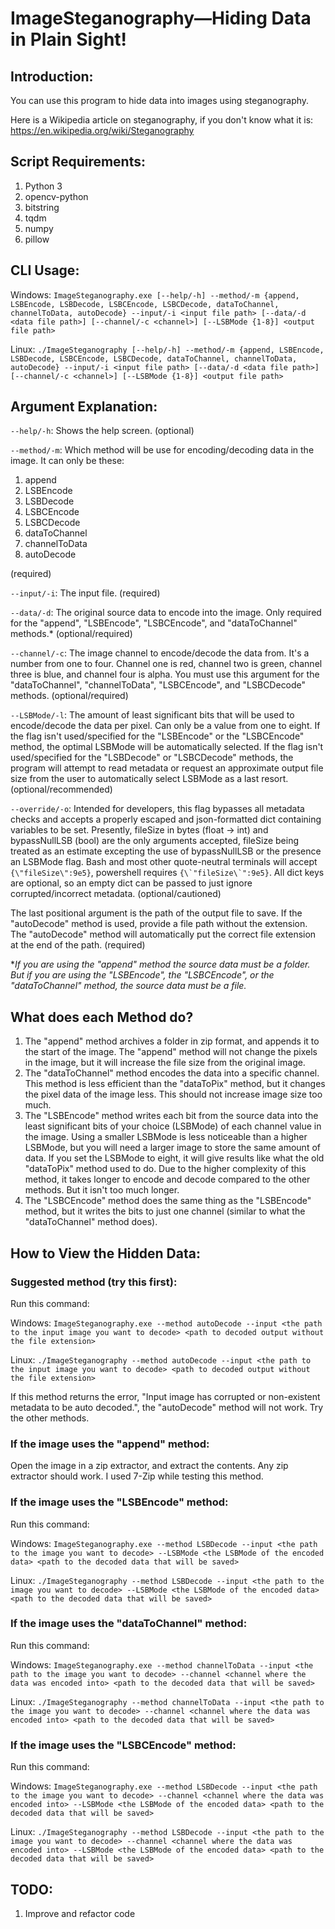 # ImageSteganography—Hiding Data in Plain Sight!
## Introduction:

You can use this program to hide data into images using steganography.

Here is a Wikipedia article on steganography, if you don't know what it is:
https://en.wikipedia.org/wiki/Steganography

## Script Requirements:
1. Python 3
2. opencv-python
3. bitstring
4. tqdm
5. numpy
6. pillow

## CLI Usage:
Windows: `ImageSteganography.exe [--help/-h] --method/-m {append, LSBEncode, LSBDecode, LSBCEncode, LSBCDecode, dataToChannel, channelToData, autoDecode} --input/-i <input file path> [--data/-d <data file path>] [--channel/-c <channel>] [--LSBMode {1-8}] <output file path>`

Linux: `./ImageSteganography [--help/-h] --method/-m {append, LSBEncode, LSBDecode, LSBCEncode, LSBCDecode, dataToChannel, channelToData, autoDecode} --input/-i <input file path> [--data/-d <data file path>] [--channel/-c <channel>] [--LSBMode {1-8}] <output file path>`

## Argument Explanation:
`--help/-h`: Shows the help screen. (optional)

`--method/-m`: Which method will be use for encoding/decoding data in the image. It can only be these:
1. append
2. LSBEncode
3. LSBDecode
4. LSBCEncode
5. LSBCDecode
6. dataToChannel
7. channelToData
8. autoDecode

(required)

`--input/-i`: The input file. (required)

`--data/-d`: The original source data to encode into the image. Only required for the "append", "LSBEncode", "LSBCEncode", and "dataToChannel" methods.* (optional/required)

`--channel/-c`: The image channel to encode/decode the data from. It's a number from one to four. Channel one is red, channel two is green, channel three is blue, and channel four is alpha. You must use this argument for the "dataToChannel", "channelToData", "LSBCEncode", and "LSBCDecode" methods. (optional/required)

`--LSBMode/-l`: The amount of least significant bits that will be used to encode/decode the data per pixel. Can only be a value from one to eight. If the flag isn't used/specified for the "LSBEncode" or the "LSBCEncode" method, the optimal LSBMode will be automatically selected. If the flag isn't used/specified for the "LSBDecode" or "LSBCDecode" methods, the program will attempt to read metadata or request an approximate output file size from the user to automatically select LSBMode as a last resort. (optional/recommended)

`--override/-o`: Intended for developers, this flag bypasses all metadata checks and accepts a properly escaped and json-formatted dict containing variables to be set. Presently, fileSize in bytes (float -> int) and bypassNullLSB (bool) are the only arguments accepted, fileSize being treated as an estimate excepting the use of bypassNullLSB or the presence an LSBMode flag. Bash and most other quote-neutral terminals will accept `{\"fileSize\":9e5}`, powershell requires ``{\`"fileSize\`":9e5}``. All dict keys are optional, so an empty dict can be passed to just ignore corrupted/incorrect metadata. (optional/cautioned)


The last positional argument is the path of the output file to save. If the "autoDecode" method is used, provide a file path without the extension. The "autoDecode" method will automatically put the correct file extension at the end of the path. (required)

\**If you are using the "append" method the source data must be a folder. But if you are using the "LSBEncode", the "LSBCEncode", or the "dataToChannel" method, the source data must be a file.*

## What does each Method do?
1. The "append" method archives a folder in zip format, and appends it to the start of the image. The "append" method will not change the pixels in the image, but it will increase the file size from the original image.
2. The "dataToChannel" method encodes the data into a specific channel. This method is less efficient than the "dataToPix" method, but it changes the pixel data of the image less. This should not increase image size too much.
3. The "LSBEncode" method writes each bit from the source data into the least significant bits of your choice (LSBMode) of each channel value in the image. Using a smaller LSBMode is less noticeable than a higher LSBMode, but you will need a larger image to store the same amount of data. If you set the LSBMode to eight, it will give results like what the old "dataToPix" method used to do. Due to the higher complexity of this method, it takes longer to encode and decode compared to the other methods. But it isn't too much longer.
4. The "LSBCEncode" method does the same thing as the "LSBEncode" method, but it writes the bits to just one channel (similar to what the "dataToChannel" method does).

## How to View the Hidden Data:

### Suggested method (try this first):
Run this command:

Windows: `ImageSteganography.exe --method autoDecode --input <the path to the input image you want to decode> <path to decoded output without the file extension>`

Linux: `./ImageSteganography --method autoDecode --input <the path to the input image you want to decode> <path to decoded output without the file extension>`

If this method returns the error, "Input image has corrupted or non-existent metadata to be auto decoded.", the "autoDecode" method will not work. Try the other methods.

### If the image uses the "append" method:
Open the image in a zip extractor, and extract the contents. Any zip extractor should work. I used 7-Zip while testing this method.

### If the image uses the "LSBEncode" method:
Run this command:

Windows: `ImageSteganography.exe --method LSBDecode --input <the path to the image you want to decode> --LSBMode <the LSBMode of the encoded data> <path to the decoded data that will be saved>`

Linux: `./ImageSteganography --method LSBDecode --input <the path to the image you want to decode> --LSBMode <the LSBMode of the encoded data> <path to the decoded data that will be saved>`

### If the image uses the "dataToChannel" method:
Run this command:

Windows: `ImageSteganography.exe --method channelToData --input <the path to the image you want to decode> --channel <channel where the data was encoded into> <path to the decoded data that will be saved>`

Linux: `./ImageSteganography --method channelToData --input <the path to the image you want to decode> --channel <channel where the data was encoded into> <path to the decoded data that will be saved>`

### If the image uses the "LSBCEncode" method:
Run this command:

Windows: `ImageSteganography.exe --method LSBDecode --input <the path to the image you want to decode> --channel <channel where the data was encoded into> --LSBMode <the LSBMode of the encoded data> <path to the decoded data that will be saved>`

Linux: `./ImageSteganography --method LSBDecode --input <the path to the image you want to decode> --channel <channel where the data was encoded into> --LSBMode <the LSBMode of the encoded data> <path to the decoded data that will be saved>`

## TODO:
1. Improve and refactor code
